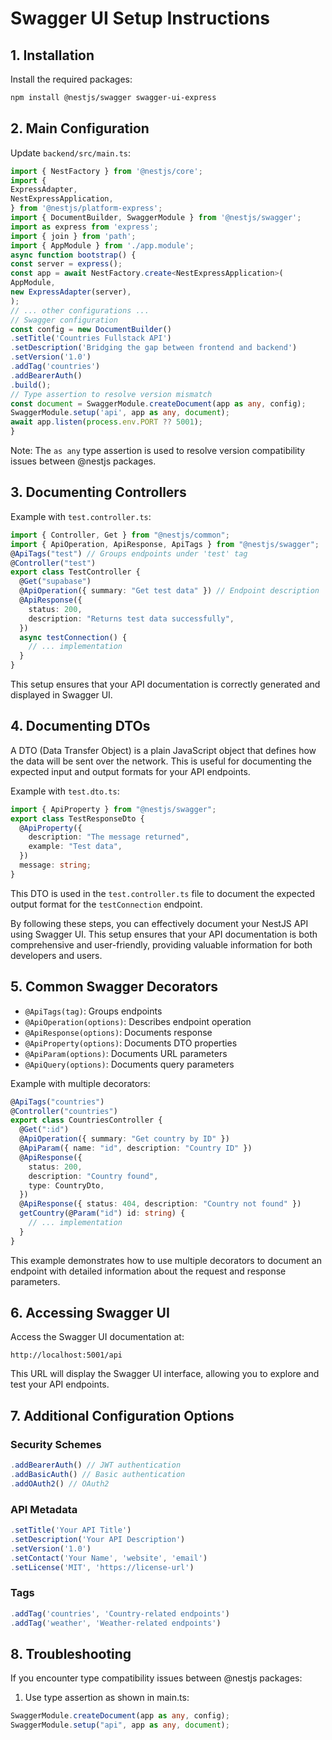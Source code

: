 # Swagger UI Setup Instructions

## 1. Installation

Install the required packages:

```bash
npm install @nestjs/swagger swagger-ui-express
```

## 2. Main Configuration

Update `backend/src/main.ts`:

```typescript
import { NestFactory } from '@nestjs/core';
import {
ExpressAdapter,
NestExpressApplication,
} from '@nestjs/platform-express';
import { DocumentBuilder, SwaggerModule } from '@nestjs/swagger';
import as express from 'express';
import { join } from 'path';
import { AppModule } from './app.module';
async function bootstrap() {
const server = express();
const app = await NestFactory.create<NestExpressApplication>(
AppModule,
new ExpressAdapter(server),
);
// ... other configurations ...
// Swagger configuration
const config = new DocumentBuilder()
.setTitle('Countries Fullstack API')
.setDescription('Bridging the gap between frontend and backend')
.setVersion('1.0')
.addTag('countries')
.addBearerAuth()
.build();
// Type assertion to resolve version mismatch
const document = SwaggerModule.createDocument(app as any, config);
SwaggerModule.setup('api', app as any, document);
await app.listen(process.env.PORT ?? 5001);
}
```

Note: The `as any` type assertion is used to resolve version compatibility issues between @nestjs packages.

## 3. Documenting Controllers

Example with `test.controller.ts`:

```typescript
import { Controller, Get } from "@nestjs/common";
import { ApiOperation, ApiResponse, ApiTags } from "@nestjs/swagger";
@ApiTags("test") // Groups endpoints under 'test' tag
@Controller("test")
export class TestController {
  @Get("supabase")
  @ApiOperation({ summary: "Get test data" }) // Endpoint description
  @ApiResponse({
    status: 200,
    description: "Returns test data successfully",
  })
  async testConnection() {
    // ... implementation
  }
}
```

This setup ensures that your API documentation is correctly generated and displayed in Swagger UI.

## 4. Documenting DTOs

A DTO (Data Transfer Object) is a plain JavaScript object that defines how the data will be sent over the network. This is useful for documenting the expected input and output formats for your API endpoints.

Example with `test.dto.ts`:

```typescript
import { ApiProperty } from "@nestjs/swagger";
export class TestResponseDto {
  @ApiProperty({
    description: "The message returned",
    example: "Test data",
  })
  message: string;
}
```

This DTO is used in the `test.controller.ts` file to document the expected output format for the `testConnection` endpoint.

By following these steps, you can effectively document your NestJS API using Swagger UI. This setup ensures that your API documentation is both comprehensive and user-friendly, providing valuable information for both developers and users.

## 5. Common Swagger Decorators

- `@ApiTags(tag)`: Groups endpoints
- `@ApiOperation(options)`: Describes endpoint operation
- `@ApiResponse(options)`: Documents response
- `@ApiProperty(options)`: Documents DTO properties
- `@ApiParam(options)`: Documents URL parameters
- `@ApiQuery(options)`: Documents query parameters

Example with multiple decorators:

```typescript
@ApiTags("countries")
@Controller("countries")
export class CountriesController {
  @Get(":id")
  @ApiOperation({ summary: "Get country by ID" })
  @ApiParam({ name: "id", description: "Country ID" })
  @ApiResponse({
    status: 200,
    description: "Country found",
    type: CountryDto,
  })
  @ApiResponse({ status: 404, description: "Country not found" })
  getCountry(@Param("id") id: string) {
    // ... implementation
  }
}
```

This example demonstrates how to use multiple decorators to document an endpoint with detailed information about the request and response parameters.

## 6. Accessing Swagger UI

Access the Swagger UI documentation at:

```
http://localhost:5001/api
```

This URL will display the Swagger UI interface, allowing you to explore and test your API endpoints.

## 7. Additional Configuration Options

### Security Schemes

```typescript
.addBearerAuth() // JWT authentication
.addBasicAuth() // Basic authentication
.addOAuth2() // OAuth2
```

### API Metadata

```typescript
.setTitle('Your API Title')
.setDescription('Your API Description')
.setVersion('1.0')
.setContact('Your Name', 'website', 'email')
.setLicense('MIT', 'https://license-url')
```

### Tags

```typescript
.addTag('countries', 'Country-related endpoints')
.addTag('weather', 'Weather-related endpoints')
```

## 8. Troubleshooting

If you encounter type compatibility issues between @nestjs packages:

1. Use type assertion as shown in main.ts:

```typescript
SwaggerModule.createDocument(app as any, config);
SwaggerModule.setup("api", app as any, document);
```
